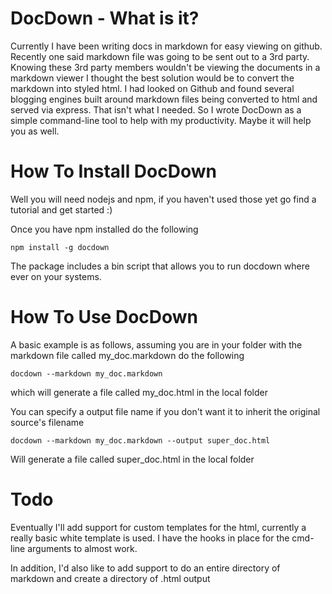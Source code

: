 # DocDown - What is it?

Currently I have been writing docs in markdown for easy viewing on github. Recently one said markdown file was going to be sent out to a 3rd party.  Knowing these 3rd party members wouldn't be viewing the documents in a markdown viewer I thought the best solution would be to convert the markdown into styled html.  I had looked on Github and found several blogging engines built around markdown files being converted to html and served via express.  That isn't what I needed.  So I wrote DocDown as a simple command-line tool to help with my productivity.  Maybe it will help you as well.

# How To Install DocDown

Well you will need nodejs and npm, if you haven't used those yet go find a tutorial and get started :)

Once you have npm installed do the following

    npm install -g docdown

The package includes a bin script that allows you to run docdown where ever on your systems.

# How To Use DocDown

A basic example is as follows, assuming you are in your folder with the markdown file called my_doc.markdown do the following

    docdown --markdown my_doc.markdown
    
which will generate a file called my_doc.html in the local folder

You can specify a output file name if you don't want it to inherit the original source's filename

    docdown --markdown my_doc.markdown --output super_doc.html
    
Will generate a file called super_doc.html in the local folder

# Todo

Eventually I'll add support for custom templates for the html, currently a really basic white template is used.  I have the hooks in place for the cmd-line arguments to almost work.

In addition, I'd also like to add support to do an entire directory of markdown and create a directory of .html output
